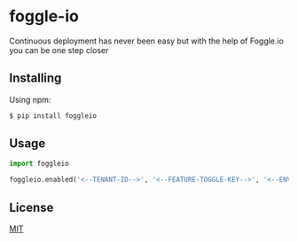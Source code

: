 # foggle-io

Continuous deployment has never been easy but with the help of Foggle.io you can be one step closer

## Installing

Using npm:

```bash
$ pip install foggleio
```

## Usage

```python
import foggleio

foggleio.enabled('<--TENANT-ID-->', '<--FEATURE-TOGGLE-KEY-->', '<--ENVIRONMENT-->', 'my-consumer')
```

## License

[MIT](LICENSE)

